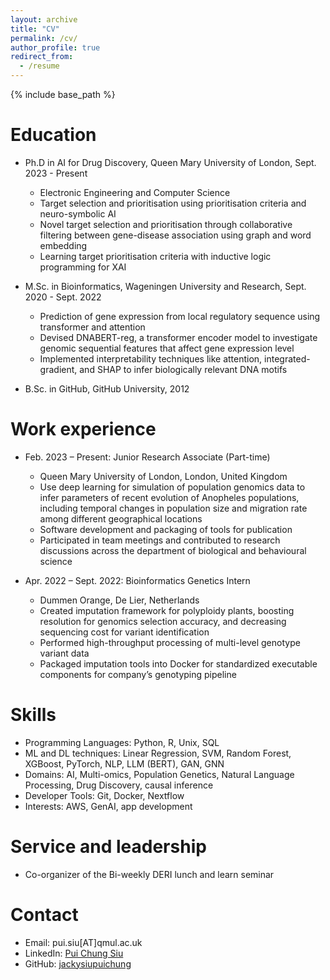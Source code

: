 ```yaml
---
layout: archive
title: "CV"
permalink: /cv/
author_profile: true
redirect_from:
  - /resume
---
```


{% include base_path %}

Education
======
* Ph.D in AI for Drug Discovery, Queen Mary University of London, Sept. 2023 - Present
  * Electronic Engineering and Computer Science
  * Target selection and prioritisation using prioritisation criteria and neuro-symbolic AI
  * Novel target selection and prioritisation through collaborative filtering between gene-disease association using graph and word embedding
  * Learning target prioritisation criteria with inductive logic programming for XAI

* M.Sc. in Bioinformatics, Wageningen University and Research, Sept. 2020 - Sept. 2022
  * Prediction of gene expression from local regulatory sequence using transformer and attention
  * Devised DNABERT-reg, a transformer encoder model to investigate genomic sequential features that affect gene expression level
  * Implemented interpretability techniques like attention, integrated-gradient, and SHAP to infer biologically relevant DNA motifs

* B.Sc. in GitHub, GitHub University, 2012

Work experience
======
* Feb. 2023 – Present: Junior Research Associate (Part-time)
  * Queen Mary University of London, London, United Kingdom
  * Use deep learning for simulation of population genomics data to infer parameters of recent evolution of Anopheles populations, including temporal changes in population size and migration rate among different geographical locations
  * Software development and packaging of tools for publication
  * Participated in team meetings and contributed to research discussions across the department of biological and behavioural science

* Apr. 2022 – Sept. 2022: Bioinformatics Genetics Intern
  * Dummen Orange, De Lier, Netherlands
  * Created imputation framework for polyploidy plants, boosting resolution for genomics selection accuracy, and decreasing sequencing cost for variant identification
  * Performed high-throughput processing of multi-level genotype variant data
  * Packaged imputation tools into Docker for standardized executable components for company’s genotyping pipeline

Skills
======
* Programming Languages: Python, R, Unix, SQL
* ML and DL techniques: Linear Regression, SVM, Random Forest, XGBoost, PyTorch, NLP, LLM (BERT), GAN, GNN
* Domains: AI, Multi-omics, Population Genetics, Natural Language Processing, Drug Discovery, causal inference
* Developer Tools: Git, Docker, Nextflow
* Interests: AWS, GenAI, app development

<!---
Publications
======
  <ul>{% for post in site.publications reversed %}
    {% include archive-single-cv.html %}
  {% endfor %}</ul>
  
Talks
======
  <ul>{% for post in site.talks reversed %}
    {% include archive-single-talk-cv.html  %}
  {% endfor %}</ul>
  
Teaching
======
  <ul>{% for post in site.teaching reversed %}
    {% include archive-single-cv.html %}
  {% endfor %}</ul>

-->
  
Service and leadership
======
* Co-organizer of the Bi-weekly DERI lunch and learn seminar

Contact
======
* Email: pui.siu[AT]qmul.ac.uk
* LinkedIn: [Pui Chung Siu](https://www.linkedin.com/in/pui-chung-siu-6960b11a4/)
* GitHub: [jackysiupuichung](https://github.com/jackysiupuichung)
